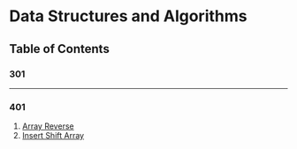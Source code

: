 # Data Structures and Algorithms

## Table of Contents

### **301**

_____

### **401**

1. [Array Reverse](/401/ArrayReverse/README.md)
2. [Insert Shift Array](/401/InsertShiftArray/README.md)

